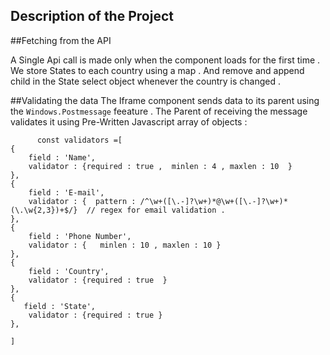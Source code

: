 

## Description of the Project

##Fetching from the API

A Single Api call is made only when the component loads for the first time .
We store States to each country using a map . And remove and append child in the State select object whenever the country is changed .

##Validating the data
The Iframe component sends data to its parent using the `Windows.Postmessage` feeature .
The Parent of receiving the message validates it using Pre-Written Javascript array of objects :

```
      const validators =[
{
    field : 'Name',
    validator : {required : true ,  minlen : 4 , maxlen : 10  }
},
{
    field : 'E-mail',
    validator : {  pattern : /^\w+([\.-]?\w+)*@\w+([\.-]?\w+)*(\.\w{2,3})+$/}  // regex for email validation .
},
{
    field : 'Phone Number',
    validator : {   minlen : 10 , maxlen : 10 }
},
{
    field : 'Country',
    validator : {required : true  }
},
{
   field : 'State',
    validator : {required : true }
},

]
```
